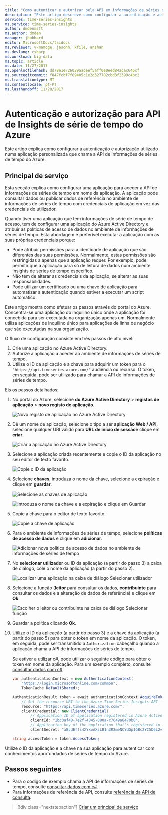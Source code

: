 ```yaml
---
title: "Como autenticar e autorizar pela API em informações de séries de tempo do Azure"
description: "Este artigo descreve como configurar a autenticação e autorização para uma aplicação personalizada que chama a API de informações de série de tempo do Azure."
services: time-series-insights
ms.service: time-series-insights
author: dmdenmsft
ms.author: dmden
manager: jhubbard
editor: MicrosoftDocs/tsidocs
ms.reviewer: v-mamcge, jasonh, kfile, anshan
ms.devlang: csharp
ms.workload: big-data
ms.topic: article
ms.date: 11/27/2017
ms.openlocfilehash: dd78e1e726029aaceef5aff0e0eed84acac646cf
ms.sourcegitcommit: f847fcbf7f89405c1e2d327702cbd3f2399c4bc2
ms.translationtype: MT
ms.contentlocale: pt-PT
ms.lasthandoff: 11/28/2017
---
```

# <a name="authentication-and-authorization-for-azure-time-series-insights-api"></a>Autenticação e autorização para API de Insights de série de tempo do Azure

Este artigo explica como configurar a autenticação e autorização utilizado numa aplicação personalizada que chama a API de informações de séries de tempo do Azure.

## <a name="service-principal"></a>Principal de serviço

Esta secção explica como configurar uma aplicação para aceder a API de informações de séries de tempo em nome da aplicação. A aplicação pode consultar dados ou publicar dados de referência no ambiente de informações de séries de tempo com credenciais de aplicação em vez das credenciais do utilizador.

Quando tiver uma aplicação que tem informações de série de tempo de acesso, tem de configurar uma aplicação do Azure Active Directory e atribuir as políticas de acesso de dados no ambiente de informações de séries de tempo. Esta abordagem é preferível executar a aplicação com as suas próprias credenciais porque:

* Pode atribuir permissões para a identidade de aplicação que são diferentes das suas permissões. Normalmente, estas permissões são restringidas a apenas que a aplicação requer. Por exemplo, pode permitir que a aplicação para só de leitura de dados num ambiente Insights de séries de tempo específico.
* Não tem de alterar as credenciais da aplicação, se alterar as suas responsabilidades.
* Pode utilizar um certificado ou uma chave de aplicação para automatizar a autenticação quando estiver a executar um script automático.

Este artigo mostra como efetuar os passos através do portal do Azure. Concentra-se uma aplicação do inquilino único onde a aplicação foi concebida para ser executada na organização apenas um. Normalmente utiliza aplicações de inquilino único para aplicações de linha de negócio que são executadas na sua organização.

O fluxo de configuração consiste em três passos de alto nível:

1. Crie uma aplicação no Azure Active Directory.
2. Autorize a aplicação a aceder ao ambiente de informações de séries de tempo.
3. Utilize o ID da aplicação e a chave para adquirir um token para o `"https://api.timeseries.azure.com/"` audiência ou recurso. O token, em seguida, pode ser utilizado para chamar a API de informações de séries de tempo.

Eis os passos detalhados:

1. No portal do Azure, selecione **do Azure Active Directory** > **registos de aplicação** > **novo registo de aplicação**.

   ![Novo registo de aplicação no Azure Active Directory](media/authentication-and-authorization/active-directory-new-application-registration.png)  

2. Dê um nome de aplicação, selecione o tipo a ser **aplicação Web / API**, selecione qualquer URI válido para **URL de início de sessão**e clique em **criar**.

   ![Criar a aplicação no Azure Active Directory](media/authentication-and-authorization/active-directory-create-web-api-application.png)

3. Selecione a aplicação criada recentemente e copie o ID da aplicação no seu editor de texto favorito.

   ![Copie o ID da aplicação](media/authentication-and-authorization/active-directory-copy-application-id.png)

4. Selecione **chaves**, introduza o nome da chave, selecione a expiração e clique em **guardar**.

   ![Selecione as chaves de aplicação](media/authentication-and-authorization/active-directory-application-keys.png)

   ![Introduza o nome da chave e a expiração e clique em Guardar](media/authentication-and-authorization/active-directory-application-keys-save.png)

5. Copie a chave para o editor de texto favorito.

   ![Copie a chave de aplicação](media/authentication-and-authorization/active-directory-copy-application-key.png)

6. Para o ambiente de informações de séries de tempo, selecione **políticas de acesso de dados** e clique em **adicionar**.

   ![Adicionar nova política de acesso de dados no ambiente de informações de séries de tempo](media/authentication-and-authorization/time-series-insights-data-access-policies-add.png)

7. No **selecionar utilizador** ou ID da aplicação (a partir do passo 3) a caixa de diálogo, cole o nome da aplicação (a partir do passo 2).

   ![Localizar uma aplicação na caixa de diálogo Selecionar utilizador](media/authentication-and-authorization/time-series-insights-data-access-policies-select-user.png)

8. Selecione a função (**leitor** para consultar os dados, **contribuinte** para consultar os dados e a alteração de dados de referência) e clique em **Ok**.

   ![Escolher o leitor ou contribuinte na caixa de diálogo Selecionar função](media/authentication-and-authorization/time-series-insights-data-access-policies-select-role.png)

9. Guardar a política clicando **Ok**.

10. Utilize o ID da aplicação (a partir do passo 3) e a chave da aplicação (a partir do passo 5) para obter o token em nome da aplicação. O token, em seguida, pode ser transmitido a `Authorization` cabeçalho quando a aplicação chama a API de informações de séries de tempo.

    Se estiver a utilizar c#, pode utilizar o seguinte código para obter o token em nome da aplicação. Para um exemplo completo, consulte [consultar dados com c#](time-series-insights-query-data-csharp.md).

    ```csharp
    var authenticationContext = new AuthenticationContext(
        "https://login.microsoftonline.com/common",
        TokenCache.DefaultShared);

    AuthenticationResult token = await authenticationContext.AcquireTokenAsync(
        // Set the resource URI to the Azure Time Series Insights API
        resource: "https://api.timeseries.azure.com/", 
        clientCredential: new ClientCredential(
            // Application ID of application registered in Azure Active Directory
            clientId: "1bc3af48-7e2f-4845-880a-c7649a6470b8", 
            // Application key of the application that's registered in Azure Active Directory
            clientSecret: "aBcdEffs4XYxoAXzLB1n3R2meNCYdGpIGBc2YC5D6L2="));

    string accessToken = token.AccessToken;
    ```

Utilize o ID da aplicação e a chave na sua aplicação para autenticar com conhecimentos aprofundados de séries de tempo do Azure. 

## <a name="next-steps"></a>Passos seguintes
- Para o código de exemplo chama a API de informações de séries de tempo, consulte [consultar dados com c#](time-series-insights-query-data-csharp.md).
- Para informações de referência de API, consulte [referência da API de consulta](/rest/api/time-series-insights/time-series-insights-reference-queryapi).

> [!div class="nextstepaction"]
> [Criar um principal de serviço](../azure-resource-manager/resource-group-create-service-principal-portal.md)
